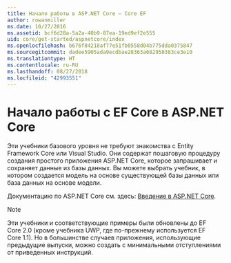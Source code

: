 ```yaml
---
title: Начало работы в ASP.NET Core — Core EF
author: rowanmiller
ms.date: 10/27/2016
ms.assetid: bcf6d28a-5a2a-40b9-87ea-19ed9ef2e555
uid: core/get-started/aspnetcore/index
ms.openlocfilehash: b676f84218af77e51fb0558d04b775dda0375847
ms.sourcegitcommit: dadee5905ada9ecdbae28363a682950383ce3e10
ms.translationtype: HT
ms.contentlocale: ru-RU
ms.lasthandoff: 08/27/2018
ms.locfileid: "42993551"
---
```

# <a name="getting-started-with-ef-core-on-aspnet-core"></a>Начало работы с EF Core в ASP.NET Core

Эти учебники базового уровня не требуют знакомства с Entity Framework Core или Visual Studio. Они содержат пошаговую процедуру создания простого приложения ASP.NET Core, которое запрашивает и сохраняет данные из базы данных. Вы можете выбрать учебник, в котором создается модель на основе существующей базы данных или база данных на основе модели.

Документацию по ASP.NET Core см. здесь: [Введение в ASP.NET Core](/aspnet/core/).

> [!NOTE]  
> Эти учебники и соответствующие примеры были обновлены до EF Core 2.0 (кроме учебника UWP, где по-прежнему используется EF Core 1.1). Но в большинстве случаев приложения, использующие предыдущие выпуски, можно создать с минимальными отступлениями от приведенных инструкций.
